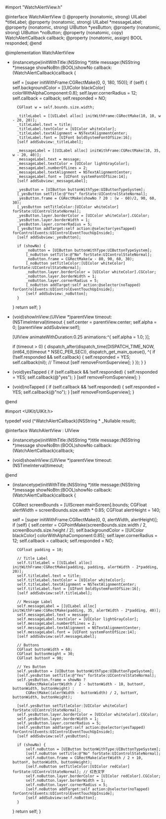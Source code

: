 #import "WatchAlertView.h"

@interface WatchAlertView ()
@property (nonatomic, strong) UILabel *titleLabel;
@property (nonatomic, strong) UILabel *messageLabel;
@property (nonatomic, strong) UIButton *yesButton;
@property (nonatomic, strong) UIButton *noButton;
@property (nonatomic, copy) WatchAlertCallback callback;
@property (nonatomic, assign) BOOL responded;
@end

@implementation WatchAlertView

- (instancetype)initWithTitle:(NSString *)title
                      message:(NSString *)message
                    showNoBtn:(BOOL)showNo
                     callback:(WatchAlertCallback)callback {
    
    self = [super initWithFrame:CGRectMake(0, 0, 180, 150)];
    if (self) {
        self.backgroundColor = [[UIColor blackColor] colorWithAlphaComponent:0.8];
        self.layer.cornerRadius = 12;
        self.callback = callback;
        self.responded = NO;
        
        CGFloat w = self.bounds.size.width;

        _titleLabel = [[UILabel alloc] initWithFrame:CGRectMake(10, 10, w - 20, 20)];
        _titleLabel.text = title;
        _titleLabel.textColor = [UIColor whiteColor];
        _titleLabel.textAlignment = NSTextAlignmentCenter;
        _titleLabel.font = [UIFont boldSystemFontOfSize:16];
        [self addSubview:_titleLabel];

        _messageLabel = [[UILabel alloc] initWithFrame:CGRectMake(10, 35, w - 20, 40)];
        _messageLabel.text = message;
        _messageLabel.textColor = [UIColor lightGrayColor];
        _messageLabel.numberOfLines = 2;
        _messageLabel.textAlignment = NSTextAlignmentCenter;
        _messageLabel.font = [UIFont systemFontOfSize:14];
        [self addSubview:_messageLabel];

        _yesButton = [UIButton buttonWithType:UIButtonTypeSystem];
        [_yesButton setTitle:@"Yes" forState:UIControlStateNormal];
        _yesButton.frame = CGRectMake(showNo ? 20 : (w - 60)/2, 90, 60, 30);
        [_yesButton setTitleColor:[UIColor whiteColor] forState:UIControlStateNormal];
        _yesButton.layer.borderColor = [UIColor whiteColor].CGColor;
        _yesButton.layer.borderWidth = 1;
        _yesButton.layer.cornerRadius = 5;
        [_yesButton addTarget:self action:@selector(yesTapped) forControlEvents:UIControlEventTouchUpInside];
        [self addSubview:_yesButton];

        if (showNo) {
            _noButton = [UIButton buttonWithType:UIButtonTypeSystem];
            [_noButton setTitle:@"No" forState:UIControlStateNormal];
            _noButton.frame = CGRectMake(w - 80, 90, 60, 30);
            [_noButton setTitleColor:[UIColor whiteColor] forState:UIControlStateNormal];
            _noButton.layer.borderColor = [UIColor whiteColor].CGColor;
            _noButton.layer.borderWidth = 1;
            _noButton.layer.cornerRadius = 5;
            [_noButton addTarget:self action:@selector(noTapped) forControlEvents:UIControlEventTouchUpInside];
            [self addSubview:_noButton];
        }
    }
    return self;
}

- (void)showInView:(UIView *)parentView timeout:(NSTimeInterval)timeout {
    self.center = parentView.center;
    self.alpha = 0;
    [parentView addSubview:self];
    
    [UIView animateWithDuration:0.25 animations:^{
        self.alpha = 1.0;
    }];
    
    if (timeout > 0) {
        dispatch_after(dispatch_time(DISPATCH_TIME_NOW, (int64_t)(timeout * NSEC_PER_SEC)), dispatch_get_main_queue(), ^{
            if (!self.responded && self.callback) {
                self.responded = YES;
                self.callback(nil); // Timeout
                [self removeFromSuperview];
            }
        });
    }
}

- (void)yesTapped {
    if (self.callback && !self.responded) {
        self.responded = YES;
        self.callback(@"yes");
    }
    [self removeFromSuperview];
}

- (void)noTapped {
    if (self.callback && !self.responded) {
        self.responded = YES;
        self.callback(@"no");
    }
    [self removeFromSuperview];
}

@end


#import <UIKit/UIKit.h>

typedef void (^WatchAlertCallback)(NSString * _Nullable result);

@interface WatchAlertView : UIView

- (instancetype)initWithTitle:(NSString *)title
                      message:(NSString *)message
                    showNoBtn:(BOOL)showNo
                     callback:(WatchAlertCallback)callback;

- (void)showInView:(UIView *)parentView timeout:(NSTimeInterval)timeout;

@end

- (instancetype)initWithTitle:(NSString *)title
                      message:(NSString *)message
                    showNoBtn:(BOOL)showNo
                     callback:(WatchAlertCallback)callback {

    CGRect screenBounds = [UIScreen mainScreen].bounds;
    CGFloat alertWidth = screenBounds.size.width * 0.85;
    CGFloat alertHeight = 140;

    self = [super initWithFrame:CGRectMake(0, 0, alertWidth, alertHeight)];
    if (self) {
        self.center = CGPointMake(screenBounds.size.width / 2, screenBounds.size.height / 2);
        self.backgroundColor = [[UIColor blackColor] colorWithAlphaComponent:0.85];
        self.layer.cornerRadius = 12;
        self.callback = callback;
        self.responded = NO;

        CGFloat padding = 10;

        // Title Label
        self.titleLabel = [[UILabel alloc] initWithFrame:CGRectMake(padding, padding, alertWidth - 2*padding, 20)];
        self.titleLabel.text = title;
        self.titleLabel.textColor = [UIColor whiteColor];
        self.titleLabel.textAlignment = NSTextAlignmentCenter;
        self.titleLabel.font = [UIFont boldSystemFontOfSize:16];
        [self addSubview:self.titleLabel];

        // Message Label
        self.messageLabel = [[UILabel alloc] initWithFrame:CGRectMake(padding, 35, alertWidth - 2*padding, 40)];
        self.messageLabel.text = message;
        self.messageLabel.textColor = [UIColor lightGrayColor];
        self.messageLabel.numberOfLines = 2;
        self.messageLabel.textAlignment = NSTextAlignmentCenter;
        self.messageLabel.font = [UIFont systemFontOfSize:14];
        [self addSubview:self.messageLabel];

        // Buttons
        CGFloat buttonWidth = 60;
        CGFloat buttonHeight = 30;
        CGFloat buttonY = 90;

        // Yes Button
        self.yesButton = [UIButton buttonWithType:UIButtonTypeSystem];
        [self.yesButton setTitle:@"Yes" forState:UIControlStateNormal];
        self.yesButton.frame = showNo ?
            CGRectMake(alertWidth / 2 - buttonWidth - 10, buttonY, buttonWidth, buttonHeight) :
            CGRectMake((alertWidth - buttonWidth) / 2, buttonY, buttonWidth, buttonHeight);

        [self.yesButton setTitleColor:[UIColor whiteColor] forState:UIControlStateNormal];
        self.yesButton.layer.borderColor = [UIColor whiteColor].CGColor;
        self.yesButton.layer.borderWidth = 1;
        self.yesButton.layer.cornerRadius = 5;
        [self.yesButton addTarget:self action:@selector(yesTapped) forControlEvents:UIControlEventTouchUpInside];
        [self addSubview:self.yesButton];

        if (showNo) {
            self.noButton = [UIButton buttonWithType:UIButtonTypeSystem];
            [self.noButton setTitle:@"No" forState:UIControlStateNormal];
            self.noButton.frame = CGRectMake(alertWidth / 2 + 10, buttonY, buttonWidth, buttonHeight);
            [self.noButton setTitleColor:[UIColor redColor] forState:UIControlStateNormal]; // 红色文字
            self.noButton.layer.borderColor = [UIColor redColor].CGColor;
            self.noButton.layer.borderWidth = 1;
            self.noButton.layer.cornerRadius = 5;
            [self.noButton addTarget:self action:@selector(noTapped) forControlEvents:UIControlEventTouchUpInside];
            [self addSubview:self.noButton];
        }
    }
    return self;
}
